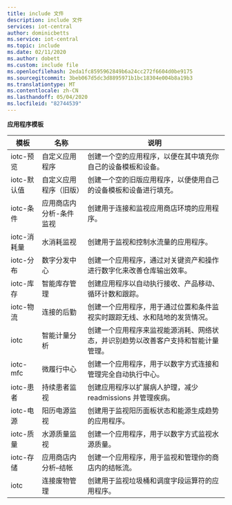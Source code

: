 ```yaml
---
title: include 文件
description: include 文件
services: iot-central
author: dominicbetts
ms.service: iot-central
ms.topic: include
ms.date: 02/11/2020
ms.author: dobett
ms.custom: include file
ms.openlocfilehash: 2eda1fc8595962849b6a24cc272f6604d0be9175
ms.sourcegitcommit: 3beb067d5dc3d8895971b1bc18304e004b8a19b3
ms.translationtype: MT
ms.contentlocale: zh-CN
ms.lasthandoff: 05/04/2020
ms.locfileid: "82744539"
---
```

**应用程序模板**

| 模板                 | 名称        | 说明 |
| ------------------------ | ----------- | ----------- |
| iotc-预览         | 自定义应用程序 | 创建一个空的应用程序，以便在其中填充你自己的设备模板和设备。 |
| iotc-默认值             | 自定义应用程序（旧版） | 创建一个空的旧版应用程序，以便使用自己的设备模板和设备进行填充。
| iotc-条件           | 应用商店内分析-条件监视 | 创建用于连接和监视应用商店环境的应用程序。 |
| iotc-消耗量         | 水消耗监视 | 创建用于监视和控制水流量的应用程序。 |
| iotc-分布        | 数字分发中心 | 创建一个应用程序，通过对关键资产和操作进行数字化来改善仓库输出效率。 |
| iotc-库存           | 智能库存管理 | 创建应用程序以自动执行接收、产品移动、循环计数和跟踪。 |
| iotc-物流           | 连接的后勤 | 创建一个应用程序，用于通过位置和条件监视实时跟踪无线、水和陆地的发货情况。 |
| iotc               | 智能计量分析 | 创建一个应用程序来监视能源消耗、网络状态，并识别趋势以改善客户支持和智能计量管理。  |
| iotc-mfc                 | 微履行中心 | 创建一个应用程序，用于以数字方式连接和管理完全自动执行中心。 |
| iotc-患者             | 持续患者监视 | 创建应用程序以扩展病人护理，减少 readmissions 并管理疾病。 |
| iotc-电源               | 阳历电源监视 | 创建用于监视阳历面板状态和能源生成趋势的应用程序。 |
| iotc-质量             | 水源质量监视 | 创建一个应用程序，用于以数字方式监视水源质量。 |
| iotc-存储               | 应用商店内分析–结帐 | 创建一个应用程序，用于监视和管理你的商店内的结帐流。 |
| iotc               | 连接废物管理 | 创建用于监视垃圾桶和调度字段运算符的应用程序。 |
